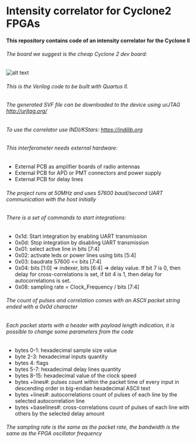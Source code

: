 # Intensity correlator for Cyclone2 FPGAs

#### This repository contains code of an intensity correlator for the Cyclone II
###### The board we suggest is the cheap Cyclone 2 dev board:

![alt text](https://github.com/iliaplatone/correlator/raw/master/pictures/devboard.jpg "Devboard")

###### This is the Verilog code to be built with Quartus II.
###### The generated SVF file can be downloaded to the device using urJTAG http://urjtag.org/
###### To use the correlator use INDI/KStars: https://indilib.org

###### This interferometer needs external hardware:
+ External PCB as amplifier boards of radio antennas
+ External PCB for APD or PMT connectors and power supply
+ External PCB for delay lines

###### The project runs at 50MHz and uses 57600 baud/second UART communication with the host initially
###### There is a set of commands to start integrations:
+ 0x1d: Start integration by enabling UART transmission
+ 0x0d: Stop integration by disabling UART transmission
+ 0x01: select active line in bits [7:4]
+ 0x02: activate leds or power lines using bits [5:4]
+ 0x03: baudrate 57600 << bits [7:4]
+ 0x04: bits [1:0] => indexer, bits [6:4] => delay value. If bit 7 is 0, then delay for cross-correlations is set, if bit 4 is 1, then delay for autocorrelations is set.
+ 0x08: sampling rate = Clock_Frequency / bits [7:4]

###### The count of pulses and correlation comes with an ASCII packet string ended with a 0x0d character
###### Each packet starts with a header with payload length indication, it is possible to change some parameters from the code
+ bytes 0-1: hexadecimal sample size value
+ byte 2-3: hexadecimal inputs quantity
+ bytes 4: flags
+ bytes 5-7: hexadecimal delay lines quantity
+ bytes 8-15: hexadecimal value of the clock speed
+ bytes +lines#: pulses count within the packet time of every input in descending order in big-endian hexadecimal ASCII text
+ bytes +lines#: autocorrelations count of pulses of each line by the selected autocorrelation line
+ bytes +baselines#: cross-correlations count of pulses of each line with others by the selected delay amount

###### The sampling rate is the same as the packet rate, the bandwidth is the same as the FPGA oscillator frequency

